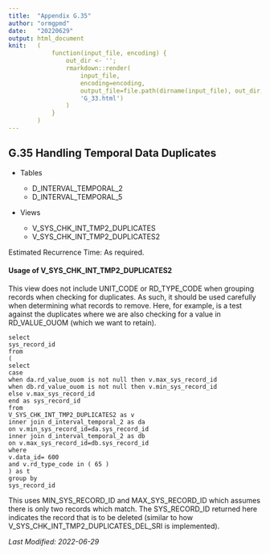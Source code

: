 ```yaml
---
title:  "Appendix G.35"
author: "ormgpmd"
date:   "20220629"
output: html_document
knit:   (
            function(input_file, encoding) {
                out_dir <- '';
                rmarkdown::render(
                    input_file,
                    encoding=encoding,
                    output_file=file.path(dirname(input_file), out_dir,
                    'G_33.html')
                )
            }
        )
---
```


## G.35 Handling Temporal Data Duplicates

* Tables 
    + D_INTERVAL_TEMPORAL_2
    + D_INTERVAL_TEMPORAL_5

* Views
    + V_SYS_CHK_INT_TMP2_DUPLICATES
    + V_SYS_CHK_INT_TMP2_DUPLICATES2

Estimated Recurrence Time: As required.

#### Usage of V_SYS_CHK_INT_TMP2_DUPLICATES2

This view does not include UNIT_CODE or RD_TYPE_CODE when grouping records
when checking for duplicates.  As such, it should be used carefully when
determining what records to remove.  Here, for example, is a test against the
duplicates where we are also checking for a value in RD_VALUE_OUOM (which we
want to retain).

    select
    sys_record_id
    from 
    (
    select
    case
    when da.rd_value_ouom is not null then v.max_sys_record_id
    when db.rd_value_ouom is not null then v.min_sys_record_id
    else v.max_sys_record_id
    end as sys_record_id
    from 
    V_SYS_CHK_INT_TMP2_DUPLICATES2 as v
    inner join d_interval_temporal_2 as da
    on v.min_sys_record_id=da.sys_record_id
    inner join d_interval_temporal_2 as db
    on v.max_sys_record_id=db.sys_record_id
    where
    v.data_id= 600
    and v.rd_type_code in ( 65 )
    ) as t
    group by
    sys_record_id

This uses MIN_SYS_RECORD_ID and MAX_SYS_RECORD_ID which assumes there is only
two records which match.  The SYS_RECORD_ID returned here indicates the record
that is to be deleted (similar to how V_SYS_CHK_INT_TMP2_DUPLICATES_DEL_SRI is
implemented).

*Last Modified: 2022-06-29*
